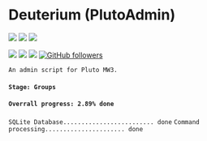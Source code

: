 # Deuterium (PlutoAdmin)
[![](https://img.shields.io/github/downloads/FredericaBernkastel/PlutoAdmin/total.svg)]() [![](https://img.shields.io/github/last-commit/FredericaBernkastel/PlutoAdmin.svg)]() [![](https://img.shields.io/github/issues/FredericaBernkastel/PlutoAdmin.svg)]()

[![](https://img.shields.io/github/forks/FredericaBernkastel/PlutoAdmin.svg?style=social&label=Fork)]() [![](https://img.shields.io/github/stars/FredericaBernkastel/PlutoAdmin.svg?style=social&label=Star)]() [![](https://img.shields.io/github/watchers/FredericaBernkastel/PlutoAdmin.svg?style=social&label=Watch)]() [![GitHub followers](https://img.shields.io/github/followers/FredericaBernkastel.svg?style=social&label=Follow)]()

`An admin script for Pluto MW3.`

#### `Stage: Groups`
#### `Overrall progress: 2.89% done`

`SQLite Database......................... done`
`Command processing...................... done`